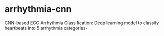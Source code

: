 # arrhythmia-cnn
CNN-based ECG Arrhythmia Classification: Deep learning model to classify heartbeats into 5 arrhythmia categories- 
